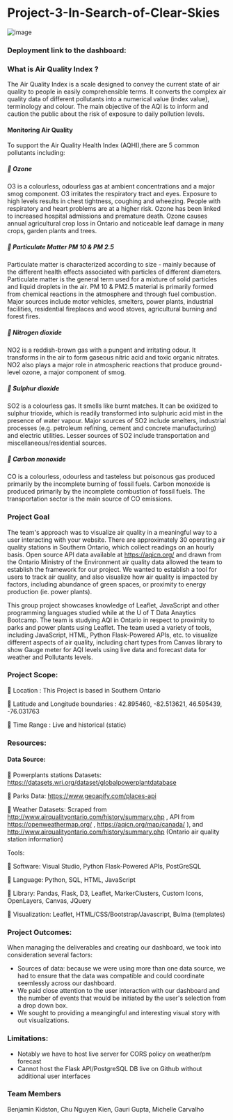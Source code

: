 # Project-3-In-Search-of-Clear-Skies


![image](https://globalnews.ca/wp-content/uploads/2021/10/CP17269726.jpg?quality=85&strip=all)


### Deployment link to the dashboard: 


### What is Air Quality Index ?

The Air Quality Index is a scale designed to convey the current state of air quality to people in easily comprehensible terms. It converts the complex air quality data of different pollutants into a numerical value (index value), terminology and colour. The main objective of the AQI is to inform and caution the public about the risk of exposure to daily pollution levels.

#### Monitoring Air Quality

To support the Air Quality Health Index (AQHI),there are 5 common pollutants including:

##### 🔶 Ozone 
O3 is a colourless, odourless gas at ambient concentrations and a major smog component. O3 irritates the respiratory tract and eyes. Exposure to high levels results in chest tightness, coughing and wheezing. People with respiratory and heart problems are at a higher risk. Ozone has been linked to increased hospital admissions and premature death. Ozone causes annual agricultural crop loss in Ontario and noticeable leaf damage in many crops, garden plants and trees.


##### 🔶 Particulate Matter PM 10 & PM 2.5
Particulate matter is characterized according to size - mainly because of the different health effects associated with particles of different diameters. Particulate matter is the general term used for a mixture of solid particles and liquid droplets in the air. PM 10 & PM2.5 material is primarily formed from chemical reactions in the atmosphere and through fuel combustion. Major sources include motor vehicles, smelters, power plants, industrial facilities, residential fireplaces and wood stoves, agricultural burning and forest fires.


##### 🔶 Nitrogen dioxide
NO2 is a reddish-brown gas with a pungent and irritating odour. It transforms in the air to form gaseous nitric acid and toxic organic nitrates. NO2 also plays a major role in atmospheric reactions that produce ground-level ozone, a major component of smog.

##### 🔶 Sulphur dioxide
SO2 is a colourless gas. It smells like burnt matches. It can be oxidized to sulphur trioxide, which is readily transformed into sulphuric acid mist in the presence of water vapour. Major sources of SO2 include smelters, industrial processes (e.g. petroleum refining, cement and concrete manufacturing) and electric utilities. Lesser sources of SO2 include transportation and miscellaneous/residential sources.


##### 🔶 Carbon monoxide 
CO is a colourless, odourless and tasteless but poisonous gas produced primarily by the incomplete burning of fossil fuels. Carbon monoxide is produced primarily by the incomplete combustion of fossil fuels. The transportation sector is the main source of CO emissions.


### Project Goal

The team's approach was to visualize air quality in a meaningful way to a user interacting with your website.  There are approximately 30 operating air quality stations in Southern Ontario, which collect readings on an hourly basis.  Open source API data available at https://aqicn.org/ and drawn from the Ontario Ministry of the Environment air quality data allowed the team to establish the framework for our project.  We wanted to establish a tool for users to track air quality, and also visualize how air quality is impacted by factors, including abundance of green spaces, or proximity to energy production (ie. power plants).

This group project showcases knowledge of Leaflet, JavaScript and other programming languages studied while at the U of T Data Anaytics Bootcamp. The team is studying AQI in Ontario in respect to proximity to parks and power plants using Leaflet. The team used a variety of tools, including JavaScript, HTML, Python Flask-Powered APIs, etc. to visualize different aspects of air quality, including chart types from Canvas library to show Gauge meter for AQI levels using live data and forecast data for weather and Pollutants levels.


### Project Scope:

🔶 Location : This Project is based in Southern Ontario

🔶 Latitude and Longitude boundaries : 42.895460, -82.513621, 46.595439, -76.031763

🔶 Time Range : Live and historical (static)


### Resources:

#### Data Source:

🔶 Powerplants stations Datasets: https://datasets.wri.org/dataset/globalpowerplantdatabase 

🔶 Parks Data: https://www.geoapify.com/places-api

🔶 Weather Datasets: Scraped from http://www.airqualityontario.com/history/summary.php , API from https://openweathermap.org/ , https://aqicn.org/map/canada/ ), and http://www.airqualityontario.com/history/summary.php (Ontario air quality station information)

Tools:

🔶 Software: Visual Studio, Python Flask-Powered APIs, PostGreSQL

🔶 Language:  Python, SQL, HTML, JavaScript

🔶 Library: Pandas, Flask, D3, Leaflet, MarkerClusters, Custom Icons, OpenLayers, Canvas, JQuery

🔶 Visualization: Leaflet, HTML/CSS/Bootstrap/Javascript, Bulma (templates)


### Project Outcomes:

When managing the deliverables and creating our dashboard, we took into consideration several factors:
* Sources of data: because we were using more than one data source, we had to ensure that the data was compatible and could coordinate seemlessly across our dashboard.
* We paid close attention to the user interaction with our dashboard and the number of events that would be initiated by the user's selection from a drop down box.
* We sought to providing a meangingful and interesting visual story with out visualizations.


### Limitations: 

* Notably we have to host live server for CORS policy on weather/pm forecast
* Cannot host the Flask API/PostgreSQL DB live on Github without additional user interfaces


### Team Members

Benjamin Kidston, Chu Nguyen Kien, Gauri Gupta, Michelle Carvalho

